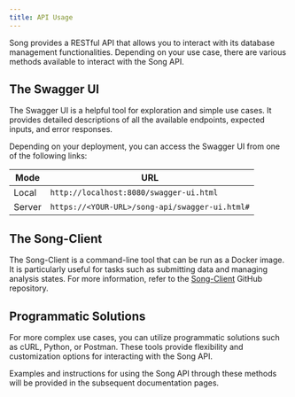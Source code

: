 ```yaml
---
title: API Usage
---
```


Song provides a RESTful API that allows you to interact with its database management functionalities. Depending on your use case, there are various methods available to interact with the Song API.

## The Swagger UI

The Swagger UI is a helpful tool for exploration and simple use cases. It provides detailed descriptions of all the available endpoints, expected inputs, and error responses.

Depending on your deployment, you can access the Swagger UI from one of the following links:

| Mode | URL |
| -- | --- |
| Local | `http://localhost:8080/swagger-ui.html` |
| Server | `https://<YOUR-URL>/song-api/swagger-ui.html#` |

## The Song-Client

The Song-Client is a command-line tool that can be run as a Docker image. It is particularly useful for tasks such as submitting data and managing analysis states. For more information, refer to the [Song-Client](https://github.com/overture-stack/song-client/) GitHub repository.

## Programmatic Solutions

For more complex use cases, you can utilize programmatic solutions such as cURL, Python, or Postman. These tools provide flexibility and customization options for interacting with the Song API.

Examples and instructions for using the Song API through these methods will be provided in the subsequent documentation pages.







